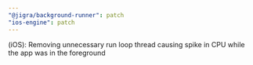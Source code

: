```yaml
---
"@jigra/background-runner": patch
"ios-engine": patch
---
```


(iOS): Removing unnecessary run loop thread causing spike in CPU while the app was in the foreground
